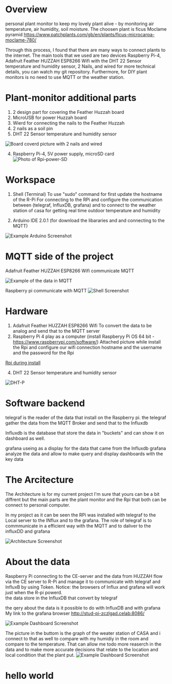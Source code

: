 # Overview
personal plant monitor to keep my lovely plant alive - by monitoring air temperature, air humidity, soil moisture. 
The choosen plant is ficus Moclame pyramid https://www.patchplants.com/gb/en/plants/ficus-microcarpa-moclame-780/ 

Through this process, I found that there are many ways to connect plants to the internet. 
The main tools that we used are two devices Raspberry Pi-4, Adafruit Feather HUZZAH ESP8266 Wifi with the DHT 22 Sensor temperature and humidity sensor, 2 Nails, and wired for more technical details, you can watch my git repository. Furthermore, for DIY plant monitors is no need to use MQTT or the weather station. 

# Plant-monitor additional parts 
1. 2 design part for covering the Feather Huzzah board 
2. MicroUSB for power Huzzah board
3. Wierd for connecting the nails to the Feather Huzzah  
4. 2 nails as a soil pin
5. DHT 22 Sensor temperature and humidity sensor


  ![Board coverd picture with 2 nails and wired](IMG/B-C.jpeg)

4. Raspberry Pi-4, 5V power supply, microSD card
  ![Photo of Rpi-power-SD](IMG/Rpi-P-SD.jpeg)

# Workspace
1. Shell (Terminal)
To use "sudo" command for first update the hostname of the R-Pi
For connecting to the RPi and configure the communication between (telegraf, InfluxDB, grafana)
and to connect to the weather station of casa for getting real time outdoor temperature and humidity

2. Arduino IDE 2.0.1 
(for download the libararies and and connecting to the MQTT) 

![Example Arduino Screenshot](IMG/MQTTWIFI.png)

# MQTT side of the project 
Adafruit Feather HUZZAH ESP8266 Wifi communicate MQTT 
   
![Example of the data in MQTT](IMG/MQTT-DATA.jpeg)
 
 
 
Raspberry pi communicate with MQTT 
   ![Shell Screenshot](IMG/Rpi-c-MQ.jpeg)
 






# Hardware 
 1. Adafruit Feather HUZZAH ESP8266  Wifi 
 To convert the data to be analog and send that to the MQTT server  
 2. Raspberry Pi 4 play as a computer (install Raspberyy Pi OS 64 bit - https://www.raspberrypi.com/software/)
 Attached picture while install the Rpi and configure our wifi connection hostname and the username and the password for the Rpi
 
 [Rpi during install](IMG/Rpi-SD.jpeg)



 4. DHT 22 Sensor temperature and humidity sensor 




   ![DHT-P](IMG/DHT22.jpeg)
 

 
 
 # Software backend 
 telegraf is the reader of the data that install on the Raspberry pi. 
 the telegraf gather the data from the MQTT Broker and send that to the Influxdb 
 
 Influxdb is the database that store the data in "buckets" and can show it on dashboard as well. 
  
 grafana useing as a display for the data that came from the Influxdb 
 grafana analyze the data and allow to make query and display dashboards with the key data 

 
 # The Arcitecture
 The Architecture is for my current project I'm sure that yours can be a bit diffrent but the main parts are the plant monitor and the Rpi that both can be connect to personal computer. 
 
In my project as it can be seen the RPi was installed with telegraf to the Local server to the INflux and to the grafana. 
The role of telegraf is to commmunicate in a efficient way with the MQTT and to daliver to the influxDD and grafana 


 
 
  ![Architecture Screenshot](IMG/Drawing1.png)
 
 
 
 
 # About the data 
 
 Raspberry Pi connecting to the CE-server and the data from HUZZAH flow via the CE server to R-Pi and manage it to communicate with telegraf and InfluxB by using Token. 
 Notice: the browsers of Influx and grafana will work just when the R-pi powerd.  
the data store in the InfluxDB that convert by telegraf
 
 the qery about the data is it possible to do with InfluxDB and with grafana 
 My link to the grafana browser http://stud-pi-zczlgad.celab:8086/
 
   ![Example Dashboard Screenshot](IMG/Airhumi.png)
 
 
 The picture in the buttom is the graph of the weater station of CASA and i connect to that as well to compare with my humidiy in the room and compare to  the temperature. 
 That can allow me todo more reaserch in the data and to make more accurate decisions that relate to the location and local condition that the plant put.
   ![Example Dashboard Screenshot](IMG/Airtemp.png)
 
 


# hello world 
